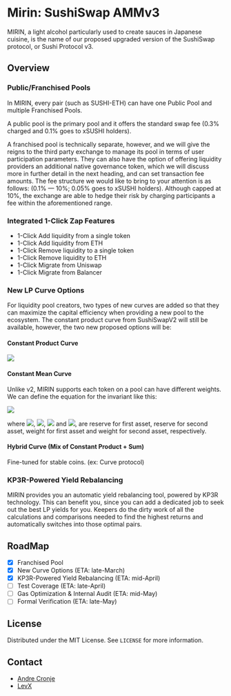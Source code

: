 # Mirin: SushiSwap AMMv3
MIRIN, a light alcohol particularly used to create sauces in Japanese cuisine, is the name of our proposed upgraded version of the SushiSwap protocol, or Sushi Protocol v3.

## Overview

### Public/Franchised Pools
In MIRIN, every pair (such as SUSHI-ETH) can have one Public Pool and multiple Franchised Pools.

A public pool is the primary pool and it offers the standard swap fee (0.3% charged and 0.1% goes to xSUSHI holders).

A franchised pool is technically separate, however, and we will give the reigns to the third party exchange to manage its pool in terms of user participation parameters. They can also have the option of offering liquidity providers an additional native governance token, which we will discuss more in further detail in the next heading, and can set transaction fee amounts. The fee structure we would like to bring to your attention is as follows: (0.1% — 10%; 0.05% goes to xSUSHI holders). Although capped at 10%, the exchange are able to hedge their risk by charging participants a fee within the aforementioned range.

### Integrated 1-Click Zap Features

* 1-Click Add liquidity from a single token
* 1-Click Add liquidity from ETH
* 1-Click Remove liquidity to a single token
* 1-Click Remove liquidity to ETH
* 1-Click Migrate from Uniswap
* 1-Click Migrate from Balancer

### New LP Curve Options
For liquidity pool creators, two types of new curves are added so that they can maximize the capital efficiency when providing a new pool to the ecosystem. The constant product curve from SushiSwapV2 will still be available, however, the two new proposed options will be:

#### Constant Product Curve

<img src="https://latex.codecogs.com/gif.latex?k=r_0\cdot%20r_1" />

#### Constant Mean Curve
 
Unlike v2, MIRIN supports each token on a pool can have different weights.
We can define the equation for the invariant like this:

<img src="https://latex.codecogs.com/gif.latex?k=r_0^{w_0}\cdot%20r_1^{w_1}" />

where <img src="https://latex.codecogs.com/gif.latex?r_0" />,
<img src="https://latex.codecogs.com/gif.latex?r_1" />,
<img src="https://latex.codecogs.com/gif.latex?w_0" /> and
<img src="https://latex.codecogs.com/gif.latex?w_1" />, are reserve for first asset, reserve for second asset, weight for first asset and weight for second asset, respectively.

#### Hybrid Curve (Mix of Constant Product + Sum)

Fine-tuned for stable coins. (ex: Curve protocol)

### KP3R-Powered Yield Rebalancing

MIRIN provides you an automatic yield rebalancing tool, powered by KP3R technology. This can benefit you, since you can add a dedicated job to seek out the best LP yields for you. Keepers do the dirty work of all the calculations and comparisons needed to find the highest returns and automatically switches into those optimal pairs.

## RoadMap
- [x] Franchised Pool
- [x] New Curve Options (ETA: late-March)
- [x] KP3R-Powered Yield Rebalancing (ETA: mid-April)
- [ ] Test Coverage (ETA: late-April)
- [ ] Gas Optimization & Internal Audit (ETA: mid-May)
- [ ] Formal Verification (ETA: late-May)

## License

Distributed under the MIT License. See `LICENSE` for more information.

## Contact

* [Andre Cronje](https://twitter.com/AndreCronjeTech/)
* [LevX](https://twitter.com/LevxApp/)
